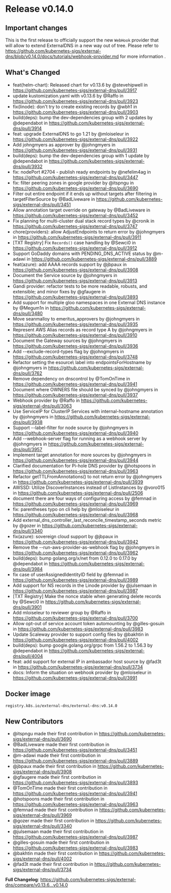 # Release v0.14.0
## Important changes

This is the first release to officially support the new `WebHook` provider that will allow to extend ExternalDNS in a new way out of tree. Please refer to https://github.com/kubernetes-sigs/external-dns/blob/v0.14.0/docs/tutorials/webhook-provider.md for more information .

## What's Changed
* feat(helm-chart): Released chart for v0.13.6 by @stevehipwell in https://github.com/kubernetes-sigs/external-dns/pull/3917
* update kustomization.yaml with v0.13.6 by @Raffo in https://github.com/kubernetes-sigs/external-dns/pull/3923
* fix(linode): don't try to create existing records by @wbh1 in https://github.com/kubernetes-sigs/external-dns/pull/3903
* build(deps): bump the dev-dependencies group with 2 updates by @dependabot in https://github.com/kubernetes-sigs/external-dns/pull/3914
* feat: upgrade ExternalDNS to go 1.21 by @mloiseleur in https://github.com/kubernetes-sigs/external-dns/pull/3922
* Add johngmyers as approver by @johngmyers in https://github.com/kubernetes-sigs/external-dns/pull/3931
* build(deps): bump the dev-dependencies group with 1 update by @dependabot in https://github.com/kubernetes-sigs/external-dns/pull/3932
* fix: nodePort #2704 - publish ready endpoints by @nefelim4ag in https://github.com/kubernetes-sigs/external-dns/pull/3447
* fix: filter peering zones in google provider by @itspngu in https://github.com/kubernetes-sigs/external-dns/pull/3690
* Filter out entire endpoint if it ends up without targets after filtering in targetFilterSource by @BadLiveware in https://github.com/kubernetes-sigs/external-dns/pull/3451
* Allow annotation target override on gateway by @BadLiveware in https://github.com/kubernetes-sigs/external-dns/pull/3452
* Fix planning for multi-cluster dual stack record types by @cronik in https://github.com/kubernetes-sigs/external-dns/pull/3747
* chore(providers): allow AdjustEndpoints to return error by @johngmyers in https://github.com/kubernetes-sigs/external-dns/pull/3911
* [TXT Registry] Fix `Records()` case handling by @Sewci0 in https://github.com/kubernetes-sigs/external-dns/pull/3912
* Support GoDaddy domains with PENDING_DNS_ACTIVE status by @m-adawi in https://github.com/kubernetes-sigs/external-dns/pull/3889
* feat(azure): add AAAA records support by @jbpaux in https://github.com/kubernetes-sigs/external-dns/pull/3908
* Document the Service source by @johngmyers in https://github.com/kubernetes-sigs/external-dns/pull/3913
* Gandi provider: refactor tests to be more readable, robusts, and extensible; and minor fixes by @gfaugere in https://github.com/kubernetes-sigs/external-dns/pull/3893
* Add support for multiple gloo namespaces in one External DNS instance by @Megum1n in https://github.com/kubernetes-sigs/external-dns/pull/3480
* Move seanmalloy to emeritus_approvers by @johngmyers in https://github.com/kubernetes-sigs/external-dns/pull/3935
* Represent AWS Alias records as record type A by @johngmyers in https://github.com/kubernetes-sigs/external-dns/pull/3910
* Document the Gateway sources by @johngmyers in https://github.com/kubernetes-sigs/external-dns/pull/3936
* Add --exclude-record-types flag by @johngmyers in https://github.com/kubernetes-sigs/external-dns/pull/3748
* Refactor setting the esource\ label into endpointsForHostname by @johngmyers in https://github.com/kubernetes-sigs/external-dns/pull/3762
* Remove dependency on dnscontrol by @TomOnTime in https://github.com/kubernetes-sigs/external-dns/pull/3941
* Document where OWNERS file should be synced by @johngmyers in https://github.com/kubernetes-sigs/external-dns/pull/3937
* Webhook provider by @Raffo in https://github.com/kubernetes-sigs/external-dns/pull/3063
* Use ServiceIP for ClusterIP Services with internal-hostname annotation by @johngmyers in https://github.com/kubernetes-sigs/external-dns/pull/3938
* Support --label-filter for node source by @johngmyers in https://github.com/kubernetes-sigs/external-dns/pull/3940
* Add --webhook-server flag for running as a webhook server by @johngmyers in https://github.com/kubernetes-sigs/external-dns/pull/3957
* Implement target annotation for more sources by @johngmyers in https://github.com/kubernetes-sigs/external-dns/pull/3944
* Clarified documentation for Pi-hole DNS provider by @hotspoons in https://github.com/kubernetes-sigs/external-dns/pull/3963
* Refactor getTTLFromAnnotations() to not return error by @johngmyers in https://github.com/kubernetes-sigs/external-dns/pull/3939
* AWSSD: Utilize DiscoverInstances instead of ListInstances by @voro015 in https://github.com/kubernetes-sigs/external-dns/pull/2506
* document there are four ways of configuring access by @femnad in https://github.com/kubernetes-sigs/external-dns/pull/3969
* fix: parentheses typo on cli help by @mloiseleur in https://github.com/kubernetes-sigs/external-dns/pull/3968
* Add external_dns_controller_last_reconcile_timestamp_seconds metric by @gozer in https://github.com/kubernetes-sigs/external-dns/pull/3340
* fix(azure): sovereign cloud support by @jbpaux in https://github.com/kubernetes-sigs/external-dns/pull/3942
* Remove the --run-aws-provider-as-webhook flag by @johngmyers in https://github.com/kubernetes-sigs/external-dns/pull/3962
* build(deps): bump golang.org/x/net from 0.12.0 to 0.17.0 by @dependabot in https://github.com/kubernetes-sigs/external-dns/pull/3984
* fix case of userAssignedIdentityID field by @femnad in https://github.com/kubernetes-sigs/external-dns/pull/3989
* Add support for NS records in the Linode provider by @julsemaan in https://github.com/kubernetes-sigs/external-dns/pull/3987
* [TXT Registry] Make the nonce stable when generating delete records by @Sewci0 in https://github.com/kubernetes-sigs/external-dns/pull/3901
* Add mloiseleur to reviewer group by @Raffo in https://github.com/kubernetes-sigs/external-dns/pull/3700
* Allow opt-out of service account token automounting by @gilles-gosuin in https://github.com/kubernetes-sigs/external-dns/pull/3983
* Update Scaleway provider to support config files by @bakhtin in https://github.com/kubernetes-sigs/external-dns/pull/4002
* build(deps): bump google.golang.org/grpc from 1.56.2 to 1.56.3 by @dependabot in https://github.com/kubernetes-sigs/external-dns/pull/4004
* feat: add support for external IP in ambassador host source by @fad3t in https://github.com/kubernetes-sigs/external-dns/pull/3734
* docs: Inform the situation on webhook provider by @mloiseleur in https://github.com/kubernetes-sigs/external-dns/pull/3991

## Docker image

```
registry.k8s.io/external-dns/external-dns:v0.14.0
```

## New Contributors
* @itspngu made their first contribution in https://github.com/kubernetes-sigs/external-dns/pull/3690
* @BadLiveware made their first contribution in https://github.com/kubernetes-sigs/external-dns/pull/3451
* @m-adawi made their first contribution in https://github.com/kubernetes-sigs/external-dns/pull/3889
* @jbpaux made their first contribution in https://github.com/kubernetes-sigs/external-dns/pull/3908
* @gfaugere made their first contribution in https://github.com/kubernetes-sigs/external-dns/pull/3893
* @TomOnTime made their first contribution in https://github.com/kubernetes-sigs/external-dns/pull/3941
* @hotspoons made their first contribution in https://github.com/kubernetes-sigs/external-dns/pull/3963
* @femnad made their first contribution in https://github.com/kubernetes-sigs/external-dns/pull/3969
* @gozer made their first contribution in https://github.com/kubernetes-sigs/external-dns/pull/3340
* @julsemaan made their first contribution in https://github.com/kubernetes-sigs/external-dns/pull/3987
* @gilles-gosuin made their first contribution in https://github.com/kubernetes-sigs/external-dns/pull/3983
* @bakhtin made their first contribution in https://github.com/kubernetes-sigs/external-dns/pull/4002
* @fad3t made their first contribution in https://github.com/kubernetes-sigs/external-dns/pull/3734

**Full Changelog**: https://github.com/kubernetes-sigs/external-dns/compare/v0.13.6...v0.14.0